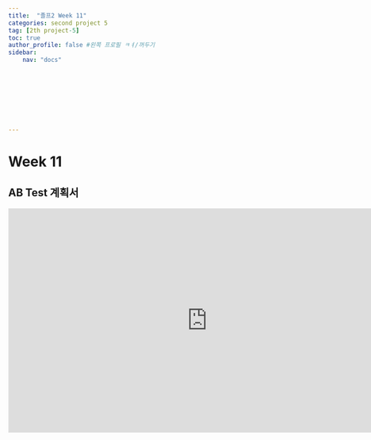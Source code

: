 ```yaml
---
title:  "졸프2 Week 11"
categories: second project 5
tag: [2th project-5]
toc: true
author_profile: false #왼쪽 프로필 ㅋㅕ/꺼두기
sidebar:
    nav: "docs"









---
```


# Week 11



## AB Test 계획서

<iframe style="border: 1px solid rgba(0, 0, 0, 0.1);" width="800" height="450" src="https://www.figma.com/embed?embed_host=share&url=https%3A%2F%2Fwww.figma.com%2Ffile%2FeDsN8tRP0hhnybRFlxkb8m%2F%25EC%25A1%25B8%25ED%2594%2584%3Fnode-id%3D0%253A1%26t%3DOszKhAOIPbLuvwX0-1" allowfullscreen></iframe>